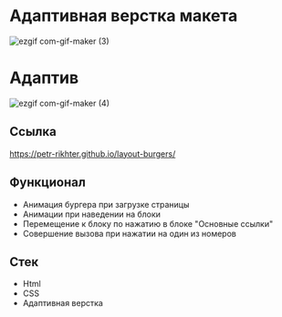 # Адаптивная верстка макета

![ezgif com-gif-maker (3)](https://user-images.githubusercontent.com/105044705/202718512-3132fbdb-1daf-43e4-8ba0-2885c7f7dc28.gif)

# Адаптив

![ezgif com-gif-maker (4)](https://user-images.githubusercontent.com/105044705/202720242-fe48e0da-08a6-43b3-9a05-832f3fc2872f.gif)


## Ссылка

https://petr-rikhter.github.io/layout-burgers/

## Функционал

- Анимация бургера при загрузке страницы
- Анимации при наведении на блоки
- Перемещение к блоку по нажатию в блоке "Основные ссылки"
- Совершение вызова при нажатии на один из номеров 


## Стек

- Html
- CSS
- Адаптивная верстка


